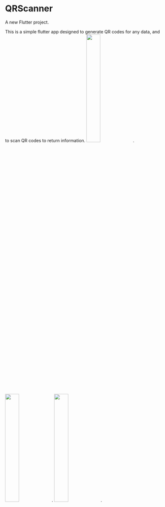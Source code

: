 # QRScanner

A new Flutter project.

This is a simple flutter app designed to generate QR codes for any data, and to scan QR codes to return information.
<img src="/img/image019.jpg" width="30%" height="30%">.
<img src="/img/image021.jpg" width="30%" height="30%">.
<img src="/img/image023.jpg" width="30%" height="30%">.
